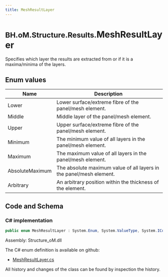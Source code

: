 ```yaml
---
title: MeshResultLayer
---
```


# <small>BH.oM.Structure.Results.</small>**MeshResultLayer**

Specifies which layer the results are extracted from or if it is a maxima/minima of the layers.

## Enum values

| Name            | Description                                                    |
|-----------------|----------------------------------------------------------------|
| Lower |  Lower surface/extreme fibre of the panel/mesh element.  |
| Middle |  Middle layer of the panel/mesh element.  |
| Upper |  Upper surface/extreme fibre of the panel/mesh element.  |
| Minimum |  The minimum value of all layers in the panel/mesh element.  |
| Maximum |  The maximum value of all layers in the panel/mesh element.  |
| AbsoluteMaximum |  The absolute maximum value of all layers in the panel/mesh element.  |
| Arbitrary |  An arbitrary position within the thickness of the element.  |


## Code and Schema

### C# implementation

``` C# title="C#"
public enum MeshResultLayer : System.Enum, System.ValueType, System.IComparable, System.ISpanFormattable, System.IFormattable, System.IConvertible
```

Assembly: Structure_oM.dll

The C# enum definition is available on github:

- [MeshResultLayer.cs](https://github.com/BHoM/BHoM/blob/develop/Structure_oM/Results\Mesh\Enums\MeshResultLayer.cs)

All history and changes of the class can be found by inspection the history.
